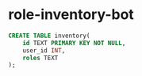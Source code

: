 # role-inventory-bot

```sql
CREATE TABLE inventory(
    id TEXT PRIMARY KEY NOT NULL,
    user_id INT,
    roles TEXT
);
```
